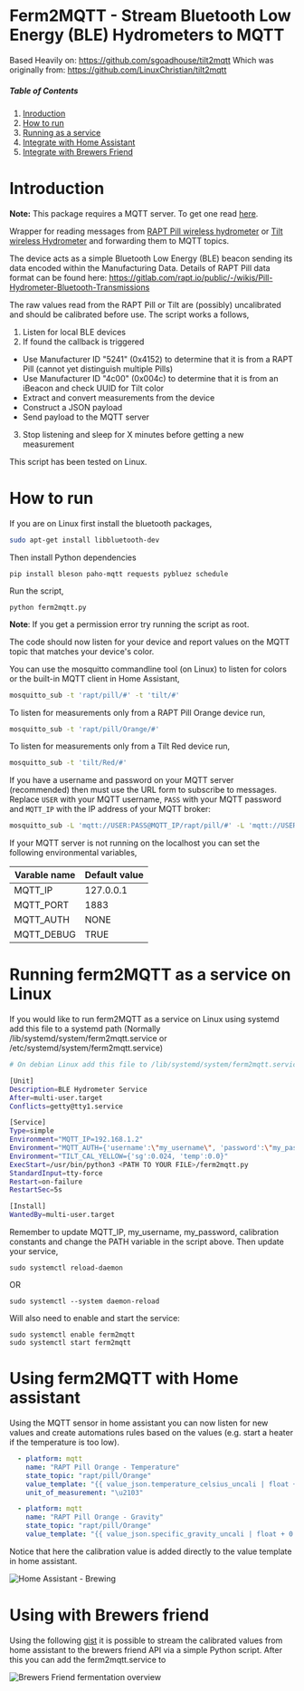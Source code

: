 
# Ferm2MQTT - Stream Bluetooth Low Energy (BLE) Hydrometers to MQTT

Based Heavily on: https://github.com/sgoadhouse/tilt2mqtt
Which was originally from: https://github.com/LinuxChristian/tilt2mqtt

##### Table of Contents
1. [Inroduction](#intro)
2. [How to run](#howtorun)
3. [Running as a service](#runasservice)
4. [Integrate with Home Assistant](#intwithhass)
5. [Integrate with Brewers Friend](#brewers)

<a name="intro"/>

# Introduction

**Note:** This package requires a MQTT server. To get one read [here](https://philhawthorne.com/setting-up-a-local-mosquitto-server-using-docker-for-mqtt-communication/).

Wrapper for reading messages from [RAPT Pill wireless hydrometer](https://www.kegland.com.au/products/yellow-rapt-pill-hydrometer-thermometer-wifi-bluetooth/) or [Tilt wireless Hydrometer](https://tilthydrometer.com) and forwarding them to MQTT topics. 

The device acts as a simple Bluetooth Low Energy (BLE) beacon sending its data encoded within the Manufacturing Data. Details of RAPT Pill data format can be found here:
https://gitlab.com/rapt.io/public/-/wikis/Pill-Hydrometer-Bluetooth-Transmissions

The raw values read from the RAPT Pill or Tilt are (possibly) uncalibrated and should be calibrated before use. The script works a follows,

 1. Listen for local BLE devices
 2. If found the callback is triggered
  * Use Manufacturer ID "5241" (0x4152) to determine that it is from a RAPT Pill (cannot yet distinguish multiple Pills)
  * Use Manufacturer ID "4c00" (0x004c) to determine that it is from an iBeacon and check UUID for Tilt color
  * Extract and convert measurements from the device
  * Construct a JSON payload
  * Send payload to the MQTT server
 3. Stop listening and sleep for X minutes before getting a new measurement

This script has been tested on Linux.

<a name="howtorun"/>

# How to run

If you are on Linux first install the bluetooth packages,

```bash
sudo apt-get install libbluetooth-dev
```

Then install Python dependencies

```
pip install bleson paho-mqtt requests pybluez schedule
```

Run the script,

```
python ferm2mqtt.py
```

**Note**: If you get a permission error try running the script as root.

The code should now listen for your device and report values on the MQTT topic that matches your device's color.

You can use the mosquitto commandline tool (on Linux) to listen for colors or the built-in MQTT client in Home Assistant,

```bash
mosquitto_sub -t 'rapt/pill/#' -t 'tilt/#'
```

To listen for measurements only from a RAPT Pill Orange device run,

```bash
mosquitto_sub -t 'rapt/pill/Orange/#'
```

To listen for measurements only from a Tilt Red device run,

```bash
mosquitto_sub -t 'tilt/Red/#'
```

If you have a username and password on your MQTT server (recommended)
then must use the URL form to subscribe to messages. Replace `USER`
with your MQTT username, `PASS` with your MQTT password and `MQTT_IP`
with the IP address of your MQTT broker:
```bash
mosquitto_sub -L 'mqtt://USER:PASS@MQTT_IP/rapt/pill/#' -L 'mqtt://USER:PASS@MQTT_IP/tilt/#'
```



If your MQTT server is not running on the localhost you can set the following environmental variables,

| Varable name | Default value 
|--------------|---------------
| MQTT_IP      |     127.0.0.1
| MQTT_PORT    |          1883
| MQTT_AUTH    |          NONE
| MQTT_DEBUG   |    TRUE      

<a name="runasservice"/>

# Running ferm2MQTT as a service on Linux

If you would like to run ferm2MQTT as a service on Linux using systemd add this file to a systemd path (Normally /lib/systemd/system/ferm2mqtt.service or /etc/systemd/system/ferm2mqtt.service)

```bash
# On debian Linux add this file to /lib/systemd/system/ferm2mqtt.service

[Unit]
Description=BLE Hydrometer Service
After=multi-user.target
Conflicts=getty@tty1.service

[Service]
Type=simple
Environment="MQTT_IP=192.168.1.2"
Environment="MQTT_AUTH={'username':\"my_username\", 'password':\"my_password\"}"
Environment="TILT_CAL_YELLOW={'sg':0.024, 'temp':0.0}"
ExecStart=/usr/bin/python3 <PATH TO YOUR FILE>/ferm2mqtt.py
StandardInput=tty-force
Restart=on-failure
RestartSec=5s

[Install]
WantedBy=multi-user.target
```

Remember to update MQTT_IP, my_username, my_password, calibration constants and change the PATH variable in the script above. Then update your service,

```
sudo systemctl reload-daemon
```

OR

```
sudo systemctl --system daemon-reload
```

Will also need to enable and start the service:
```
sudo systemctl enable ferm2mqtt
sudo systemctl start ferm2mqtt
```

<a name="intwithhass"/>

# Using ferm2MQTT with Home assistant

Using the MQTT sensor in home assistant you can now listen for new values and create automations rules based on the values (e.g. start a heater if the temperature is too low).

```yaml
  - platform: mqtt
    name: "RAPT Pill Orange - Temperature"
    state_topic: "rapt/pill/Orange"
    value_template: "{{ value_json.temperature_celsius_uncali | float + 0.5 | float | round(2) }}"
    unit_of_measurement: "\u2103"

  - platform: mqtt
    name: "RAPT Pill Orange - Gravity"
    state_topic: "rapt/pill/Orange"
    value_template: "{{ value_json.specific_gravity_uncali | float + 0.002 | float | round(3) }}"
```

Notice that here the calibration value is added directly to the value template in home assistant. 

![Home Assistant - Brewing](http://fredborg-braedstrup.dk/images/HomeAssistant-brewing.png)

<a name="brewers"/>

# Using with Brewers friend

Using the following [gist](https://gist.github.com/LinuxChristian/c00486eaee5a55daa790122ac4236c11) it is possible to stream the calibrated values from home assistant to the brewers friend API via a simple Python script. After this you can add the ferm2mqtt.service to 

![Brewers Friend fermentation overview](http://fredborg-braedstrup.dk/images/BrewersFriend-fermentation.png)
